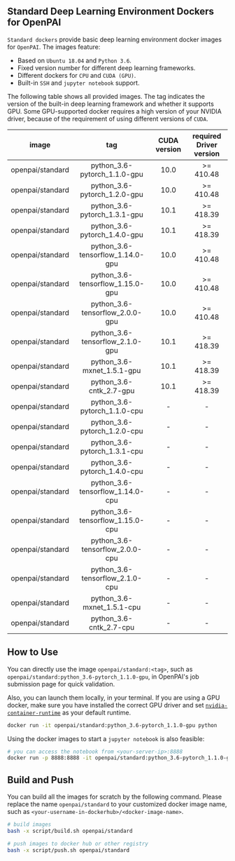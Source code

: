 ## Standard Deep Learning Environment Dockers for OpenPAI

`Standard dockers` provide basic deep learning environment docker images for `OpenPAI`. The images feature:

  - Based on `Ubuntu 18.04` and `Python 3.6`.
  - Fixed version number for different deep learning frameworks.
  - Different dockers for `CPU` and `CUDA (GPU)`.
  - Built-in `SSH` and `jupyter notebook` support.

The following table shows all provided images. The tag indicates the version of the built-in deep learning framework and whether it supports GPU. Some GPU-supported docker requires a high version of your NVIDIA driver, because of the requirement of using different versions of `CUDA`.

|       image      |                tag               | CUDA version | required Driver version |
|:----------------:|:--------------------------------:|:------------:|:-----------------------:|
| openpai/standard |   python_3.6-pytorch_1.1.0-gpu   |     10.0     |        >= 410.48        |
| openpai/standard |   python_3.6-pytorch_1.2.0-gpu   |     10.0     |        >= 410.48        |
| openpai/standard |   python_3.6-pytorch_1.3.1-gpu   |     10.1     |        >= 418.39        |
| openpai/standard |   python_3.6-pytorch_1.4.0-gpu   |     10.1     |        >= 418.39        |
| openpai/standard | python_3.6-tensorflow_1.14.0-gpu |     10.0     |        >= 410.48        |
| openpai/standard | python_3.6-tensorflow_1.15.0-gpu |     10.0     |        >= 410.48        |
| openpai/standard |  python_3.6-tensorflow_2.0.0-gpu |     10.0     |        >= 410.48        |
| openpai/standard |  python_3.6-tensorflow_2.1.0-gpu |     10.1     |        >= 418.39        |
| openpai/standard |    python_3.6-mxnet_1.5.1-gpu    |     10.1     |        >= 418.39        |
| openpai/standard |      python_3.6-cntk_2.7-gpu     |     10.1     |        >= 418.39        |
| openpai/standard |   python_3.6-pytorch_1.1.0-cpu   |       -      |            -            |
| openpai/standard |   python_3.6-pytorch_1.2.0-cpu   |       -      |            -            |
| openpai/standard |   python_3.6-pytorch_1.3.1-cpu   |       -      |            -            |
| openpai/standard |   python_3.6-pytorch_1.4.0-cpu   |       -      |            -            |
| openpai/standard | python_3.6-tensorflow_1.14.0-cpu |       -      |            -            |
| openpai/standard | python_3.6-tensorflow_1.15.0-cpu |       -      |            -            |
| openpai/standard |  python_3.6-tensorflow_2.0.0-cpu |       -      |            -            |
| openpai/standard |  python_3.6-tensorflow_2.1.0-cpu |       -      |            -            |
| openpai/standard |    python_3.6-mxnet_1.5.1-cpu    |       -      |            -            |
| openpai/standard |      python_3.6-cntk_2.7-cpu     |       -      |            -            |



## How to Use

You can directly use the image `openpai/standard:<tag>`, such as `openpai/standard:python_3.6-pytorch_1.1.0-gpu`, in OpenPAI's job submission page for quick validation.

Also, you can launch them locally, in your terminal. If you are using a GPU docker, make sure you have installed the correct GPU driver and set [`nvidia-container-runtime`](https://github.com/NVIDIA/nvidia-container-runtime) as your default runtime.

```bash
docker run -it openpai/standard:python_3.6-pytorch_1.1.0-gpu python
```

Using the docker images to start a `jupyter notebook` is also feasible:

```bash
# you can access the notebook from <your-server-ip>:8888
docker run -p 8888:8888 -it openpai/standard:python_3.6-pytorch_1.1.0-gpu jupyter-notebook
```

## Build and Push

You can build all the images for scratch by the following command. Please replace the name `openpai/standard` to your customized docker image name, such as `<your-username-in-dockerhub>/<docker-image-name>`.

```bash
# build images
bash -x script/build.sh openpai/standard

# push images to docker hub or other registry
bash -x script/push.sh openpai/standard
```
